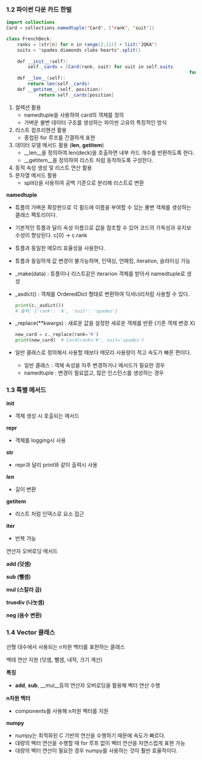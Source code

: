 ### 1.2 파이썬 다운 카드 한벌

```java
import collections
Card = collections.namedtuple('Card', ['rank', 'suit'])

class FrenchDeck:
	ranks = [str[n] for n in range(2,11)] + list('JQKA')
	suits = 'spades diamonds clubs hearts'.split()
	
	def __init__(self):
		self._cards = [Card(rank, suit) for suit in self.suits
																	for rank in self.ranks]
	def __len__(self):
		return len(self._cards)
	def __getitem__(self, position):
			return self._cards[position]
```

1. 컬렉션 활용
    - namedtuple을 사용하여 card의 객체를 정의
    - 가벼운 불변 데이터 구조를 생성하는 파이썬 고유의 특징적인 방식
2. 리스트 컴프리헨션 활용
    - 중첩된 for 루프를 간결하게 표현
3. 데이터 모델 메서드 활용 (**len**, **getitem**)
    - __len__을 정의하여 len(deck)을 호출하면 내부 카드 개수를 반환하도록 한다.
    - __getitem__을 정의하여 리스트 처럼 동작하도록 구성한다.
4. 동적 속성 생성 및 리스트 연산 활용
5. 문자열 메서드 활용
    - split()을 사용하여 공백 기준으로 분리해 리스트로 변환

**namedtuple**

- 튜플의 가벼운 확장판으로 각 필드에 이름을 부여할 수 있는 불변 객체를 생성하는 클래스 팩토리이다.
- 기본적인 튜플과 달리 속성 이름으로 값을 참조할 수 있어 코드의 가독성과 유지보수성이 향상된다.
c[0] → c.rank
- 튜플과 동일한 메모리 효율성을 사용한다.
- 튜플과 동일하게 값 변경이 불가능하며, 인덱싱, 언패킹, iteration, 슬라이싱 가능
- _make(data) : 튜플이나 리스트같은 iterarion 객체를 받아서 namedtuple로 생성
- _asdict() : 객체를 OrderedDict 형태로 변환하여 딕셔너리처럼 사용할 수 있다.
    
    ```python
    print(c._asdict())
    # 출력: {'rank': 'A', 'suit': 'spades'}
    ```
    
- _replace(**kwargs) : 새로운 값을 설정한 새로운 객체를 반환 (기존 객체 변경 X)
    
    ```python
    new_card = c._replace(rank='K')
    print(new_card)  # Card(rank='K', suit='spades')
    
    ```
    
- 일반 클래스로 정의해서 사용할 때보다 메모리 사용량이 적고 속도가 빠른 편이다.
    - 일반 클래스 : 객체 속성을 자주 변경하거나 메서드가 필요한 경우
    - namedtuple : 변경이 필요없고, 많은 인스턴스를 생성하는 경우

### 1.3 특별 메서드

**__init__**

- 객체 생성 시 호출되는 메서드

**__repr__**

- 객체를 logging시 사용

**__str__**

- repr과 달리 print와 같이 출력시 사용

**_len_**

- 길이 변환

**__getitem__**

- 리스트 처럼 인덱스로 요소 접근

**__iter__**

- 반복 가능

연산자 오버로딩 메서드

**__add__ (덧셈)**

**__sub__ (뺄셈)**

**__mul__ (스칼라 곱)**

**__truediv__ (나눗셈)**

**__neg__ (음수 변환)**

### 1.4 Vector 클래스

선형 대수에서 사용되는 n차원 백터를 표현하는 클래스

백테 연산 지원 (덧셈, 뺄셈, 내적, 크기 계산)

**특징** 

- __add__, __sub__, __mul__등의 연산자 오버로딩을 활용해 벡터 연산 수행

**n차원 백터**

- components를 사용해 n차원 벡터를 지원

**numpy**

- numpy는 최적화된 C 기반의 연산을 수행하기 때문에 속도가 빠르다.
- 대량의 벡터 연산을 수행할 때 for 루프 없이 벡터 연산을 자연스럽게 표현 가능
- 대량의 벡터 연산이 필요한 경우 numpy를 사용하는 것이 훨씬 효율적이다.
